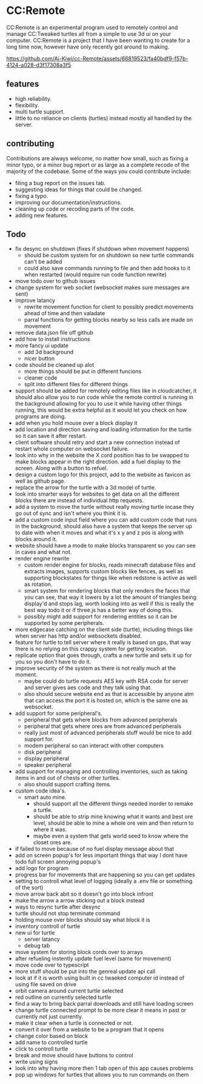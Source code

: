 # CC:Remote
CC:Remote is an experimental program used to remotely control and manage CC:Tweaked turtles all from a simple to use 3d ui on your computer. CC:Remote is a project that I have been wanting to create for a long time now, however have only recently got around to making.

https://github.com/Ai-Kiwi/cc-Remote/assets/66819523/fa40bdf9-f57b-4124-a028-d3f17308a3f5

## features
 * high reliability.
 * flexibility.
 * multi turtle support.
 * little to no reliance on clients (turtles) instead mostly all handled by the server.

## contributing
Contributions are always welcome, no matter how small, such as fixing a minor typo, or a minor bug report or as large as a complete recode of the majority of the codebase. Some of the ways you could contribute include:
 * filing a bug report on the issues tab.
 * suggesting ideas for things that could be changed.
 * fixing a typo.
 * improving our documentation/instructions.
 * cleaning up code or recoding parts of the code. 
 * adding new features.



## Todo
 * fix desync on shutdown (fixes if shutdown when movement happens)
   * should be custom system for on shutdown so new turtle commands can't be added
   * could also save commands running to file and then add hooks to it when restarted (would require run code function rewrite) 
 * move todo over to github issues
 * change system for web socket (websocket makes sure messages are sent)
 * improve latancy
   * rewrite movement function for client to possibly predict movements ahead of time and then valadate
   * parral functions for getting blocks nearby so less calls are made on movement
 * remove data.json file off github
 * add how to install instructions
 * more fancy ui update
   * add 3d background
   * nicer button
 * code should be cleaned up alot
   * more things should be put in different funcions
   * cleaner code
   * split into different files for different things
 * support should be added for remotely editing files like in cloudcatcher, it should also allow you to run code while the remote control is running in the background allowing for you to use it while having other things running, this would be extra helpful as it would let you check on how programs are doing.
 * add when you hold mouse over a block display it
 * add location and direction saving and loading information for the turtle so it can save it after restart.
 * client software should retry and start a new connection instead of restart whole computer on websocket failure.
 * look into why in the website the X cord position has to be swapped to make blocks appear in the right direction.
 add a fuel display to the screen. Along with a button to refuel.
 * design a custom logo for this project, add to the website as favicon as well as github page.
 * replace the arrow for the turtle with a 3d model of turtle.
 * look into smarter ways for websites to get data on all the different blocks there are instead of individual http requests.
 * add a system to move the turtle without really moving turtle incase they go out of sync and isn't where you think it is.
 * add a custom code input field where you can add custom code that runs in the background, should also have a system that keeps the server up to date with when it moves and what it's x y and z pos is along with blocks around it.
 * website should have a mode to make blocks transparent so you can see in caves and what not.
 * render engine rewrite
   * custom render engine for blocks, reads minecraft database files and extracts images, supports custom blocks like fences, as well as supporting blockstates for things like when redstone is active as well as rotation.
   * smart system for rendering blocks that only renders the faces that you can see, that way it lowers by a lot the amount of triangles being display'd and stops lag, worth looking into as well if this is really the best way todo it or if three.js has a better way of doing this. 
   * possibly might add support for rendering entities so it can be supported by some peripherals.
 * more edgecase catching on the client side (turtle), including things like when server has http and/or websockets disabled.
 * feature for turtle to tell server where it really is based on gps, that way there is no relying on this crappy system for getting location.
 * replicate option that goes through, crafts a new turtle and sets it up for you so you don't have to do it.
 * improve security of the system as there is not really much at the moment.
   * maybe could do turtle requests AES key with RSA code for server and server gives aes code and they talk using that.
   * also should secure website end as that is accessible by anyone atm that can access the port it is hosted on, which is the same one as websocket. 
 * add support for some peripheral's.
   * peripheral that gets where blocks from advanced peripherals  
   * peripheral that gets where ores are from advanced peripherals
   * really just most of advanced peripherals stuff would be nice to add support for.
   * modem peripheral so can interact with other computers
   * disk peripheral
   * display peripheral
   * speaker peripheral
 * add support for managing and controlling inventories, such as taking items in and out of chests or other turtles.
   * also should support crafting items.
 * custom code idea's.
   * smart auto mine.
     * should support all the different things needed inorder to remake a turtle.
     * should be able to strip mine knowing what it wants and best ore level, should be able to mine a whole ore vein and then return to where it was.
     * maybe even a system that gets world seed to know where the closet ores are.
 * if failed to move because of no fuel display message about that
 * add on screen popup's for less important things that way I dont have todo full screen annoying popup's 
 * add logo for program
 * progress bar for movements that are happening so you can get updates
 * setting to controll what level of logging (ideally a .env file or something of the sort)
 * move arrow back abit so it doesn't go into block infront
 * make the arrow a arrow sticking out a block instead
 * ways to resync turtle after desync
 * turtle should not stop terminate command
 * holding mouse over blocks should say what block it is
 * inventory controll of turtle
 * new ui for turtle
   * server latancy
   * debug tab
 * move system for storing block cords over to arrays
 * after refueling instently update fuel level (same for movement)
 * move code over to typescript
 * more stuff should be put into the genreal update api call
 * look at if it is worth using built in cc twaeked computer id instead of using file saved on drive
 * orbit camera around current turtle selected
 * red outline on currently selected turtle
 * find a way to bring back parral downloads and still have loading screen
 * change turtle connected prompt to be more clear it means in past or currently not just currently.
 * make it clear when a turtle is connected or not.
 * convert it over from a website to be a program that it opens
 * change color based on block
 * add name to controlled turtle
 * click to controll turtle
 * break and move should have buttons to control
 * write using signs
 * look into why having more then 1 tab open of this app causes problems
 * pop up windows for turtles that allows you to run commands on them
